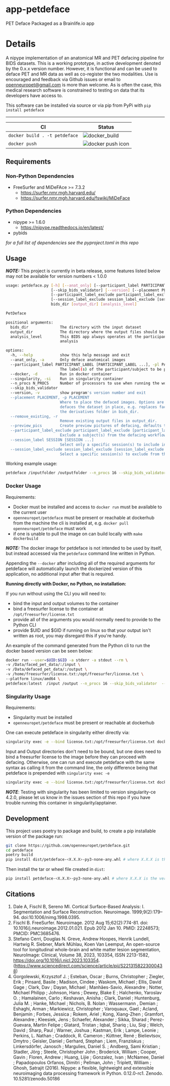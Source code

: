 # app-petdeface
PET Deface Packaged as a Brainlife.io app

# Details

A nipype implementation of an anatomical MR and PET defacing pipeline for BIDS datasets. This is a working prototype,
in active development denoted by the 0.x.x version number. However, it is functional and can be used to deface PET and
MR data as well as co-register the two modalities. Use is encouraged and feedback via Github issues or email to
openneuropet@gmail.com is more than welcome. As is often the case, this medical research software is constrained
to testing on data that its developers have access to.

This software can be installed via source or via pip from PyPi with `pip install petdeface`

---

| CI  | Status |   
|---------| ------ |
| `docker build . -t petdeface` | ![docker_build](https://codebuild.us-east-1.amazonaws.com/badges?uuid=eyJlbmNyeXB0ZWREYXRhIjoiYzdXV0tYSkQzTVNkcG04cHA2S055UXlKRlZTU1VONThUMVRoZVcwU3l1aHFhdVBlNDNaRGVCYzdWM1Q0WjYzQ1lRU2ZTSHpmSERPWFRkVXVyb3k3RTZBPSIsIml2UGFyYW1ldGVyU3BlYyI6IjRCZFFIQnNGT2lKcDA1VG4iLCJtYXRlcmlhbFNldFNlcmlhbCI6MX0%3D&branch=main) |
| `docker push` | ![docker push icon](https://codebuild.us-east-1.amazonaws.com/badges?uuid=eyJlbmNyeXB0ZWREYXRhIjoia0c1bEJYUGI2SXlWYi9JMm1tcGtiYWVTdVd3bmlnOUFaTjN4QjJITU5PTVpvQnN3TlowajhxNmhHY2RwQ2Z5SU93OExqc2xvMzFnTHFvajlqVk1MV2FzPSIsIml2UGFyYW1ldGVyU3BlYyI6Ikl6SzRyc1RabzBnSkplTjciLCJtYXRlcmlhbFNldFNlcmlhbCI6MX0%3D&branch=main) |

## Requirements

### Non-Python Dependencies

- FreeSurfer and MiDeFAce >= 7.3.2
  - https://surfer.nmr.mgh.harvard.edu/
  - https://surfer.nmr.mgh.harvard.edu/fswiki/MiDeFace

### Python Dependencies

- nipype >= 1.6.0
  - https://nipype.readthedocs.io/en/latest/
- pybids

*for a full list of dependencies see the pyproject.toml in this repo*

## Usage
**_NOTE:_** This project is currently in beta release, some features listed below may not be available for version numbers < 1.0.0

```bash
usage: petdeface.py [-h] [--anat_only] [--participant_label PARTICIPANT_LABEL [PARTICIPANT_LABEL ...]] [--docker] [--singularity] [--n_procs N_PROCS]
                    [--skip_bids_validator] [--version] [--placement PLACEMENT] [--remove_existing] [--preview_pics]
                    [--participant_label_exclude participant_label_exclude [participant_label_exclude ...]] [--session_label SESSION [SESSION ...]]
                    [--session_label_exclude session_label_exclude [session_label_exclude ...]]
                    bids_dir [output_dir] [analysis_level]

PetDeface

positional arguments:
  bids_dir              The directory with the input dataset
  output_dir            The directory where the output files should be stored, if not supplied will default to <bids_dir>/derivatives/petdeface
  analysis_level        This BIDS app always operates at the participant level, if this argument is changed it will be ignored and run as a participant level
                        analysis

options:
  -h, --help            show this help message and exit
  --anat_only, -a       Only deface anatomical images
  --participant_label PARTICIPANT_LABEL [PARTICIPANT_LABEL ...], -pl PARTICIPANT_LABEL [PARTICIPANT_LABEL ...]
                        The label(s) of the participant/subject to be processed. When specifying multiple subjects separate them with spaces.
  --docker, -d          Run in docker container
  --singularity, -si    Run in singularity container
  --n_procs N_PROCS     Number of processors to use when running the workflow
  --skip_bids_validator
  --version, -v         show program's version number and exit
  --placement PLACEMENT, -p PLACEMENT
                        Where to place the defaced images. Options are 'adjacent': next to the bids_dir (default) in a folder appended with _defaced'inplace':
                        defaces the dataset in place, e.g. replaces faced PET and T1w images w/ defaced at bids_dir'derivatives': does all of the defacing within
                        the derivatives folder in bids_dir.
  --remove_existing, -r
                        Remove existing output files in output_dir.
  --preview_pics        Create preview pictures of defacing, defaults to false for docker
  --participant_label_exclude participant_label_exclude [participant_label_exclude ...]
                        Exclude a subject(s) from the defacing workflow. e.g. --participant_label_exclude sub-01 sub-02
  --session_label SESSION [SESSION ...]
                        Select only a specific session(s) to include in the defacing workflow
  --session_label_exclude session_label_exclude [session_label_exclude ...]
                        Select a specific session(s) to exclude from the defacing workflow
```

Working example usage:

```bash
petdeface /inputfolder /outputfolder --n_procs 16 --skip_bids_validator --placement adjacent
```

### Docker Usage

Requirements:
- Docker must be installed and access to `docker run` must be available to the current user
- `openneuropet/petdeface` must be present or reachable at dockerhub from the machine the cli is installed at, e.g. `docker pull openneuropet/petdeface` must work
- if one is unable to pull the image on can build locally with `make dockerbuild`

**_NOTE:_** The docker image for petdeface is not intended to be used by itself, but instead accessed via the `petdeface` command line written in Python.

Appending the `--docker` after including all of the required arguments for petdeface will 
automatically launch the dockerized version of this application, no additional input after
that is required.

**Running directly with Docker, no Python, no installation:**

If you run without using the CLI you will need to:
- bind the input and output volumes to the container
- bind a freesurfer license to the container at `/opt/freesurfer/license.txt`
- provide all of the arguments you would normally need to provide to the Python CLI
- provide $UID and $GID if running on linux so that your output isn't written as root, you may disregard this if you're handy.

An example of the command generated from the Python cli to run the docker based version can
be seen below:

```bash
docker run --user=$UID:$GID -a stderr -a stdout --rm \
-v /Data/faced_pet_data/:/input \
-v /Data/defaced_pet_data/:/output \
-v /home/freesurfer/license.txt:/opt/freesurfer/license.txt \
--platform linux/amd64 \
petdeface:latest  /input /output --n_procs 16 --skip_bids_validator  --placement adjacent --user=$UID:$GID system_platform=Linux
```

### Singularity Usage

Requirements:
  - Singularity must be installed
  - `openneuropet/petdeface` must be present or reachable at dockerhub

One can execute petdeface in singularity either directly via:

```bash
singularity exec -e --bind license.txt:/opt/freesurfer/license.txt docker://openneuropet/petdeface:0.1.1 petdeface
```

Input and Output directories don't need to be bound, but one does need to bind a freesurfer license to the image before they can proceed with defacing.
Otherwise, one can run and execute petdeface with the same syntax as calling it from the command line, the only difference being that petdeface is prepended
with `singularity exec -e`

```bash
singularity exec -e --bind license.txt:/opt/freesurfer/license.txt docker://openneuropet/petdeface:0.1.1 petdeface /input /output --n_procs 10
```

**_NOTE_**: Testing with singularity has been limited to version singularity-ce 4.2.0, please let us know in the issues section of this repo if you have 
trouble running this container in singularity/apptainer.

## Development

This project uses poetry to package and build, to create a pip installable version of the package run:

```bash
git clone https://github.com/openneuropet/petdeface.git
cd petdeface
poetry build
pip install dist/petdeface-<X.X.X>-py3-none-any.whl # where X.X.X is the version number of the generated file
```

Then install the tar or wheel file created in `dist`:

```bash
pip install petdeface-<X.X.X>-py3-none-any.whl # where X.X.X is the version number of the generated file
```

## Citations

1. Dale A, Fischl B, Sereno MI. Cortical Surface-Based Analysis: I. Segmentation and Surface Reconstruction.
   Neuroimage. 1999;9(2):179–94. doi:10.1006/nimg.1998.0395.
2. Fischl B. FreeSurfer. Neuroimage. 2012 Aug 15;62(2):774-81. doi: 10.1016/j.neuroimage.2012.01.021.
   Epub 2012 Jan 10. PMID: 22248573; PMCID: PMC3685476.
3. Stefano Cerri, Douglas N. Greve, Andrew Hoopes, Henrik Lundell, Hartwig R. Siebner, Mark Mühlau, Koen Van Leemput,
   An open-source tool for longitudinal whole-brain and white matter lesion segmentation,
   NeuroImage: Clinical, Volume 38, 2023, 103354, ISSN 2213-1582, https://doi.org/10.1016/j.nicl.2023.103354.
   (https://www.sciencedirect.com/science/article/pii/S2213158223000438)
4. Gorgolewski, Krzysztof J. ; Esteban, Oscar ; Burns, Christopher ; Ziegler, Erik ; Pinsard, Basile ; Madison, Cindee ;
   Waskom, Michael ; Ellis, David Gage ; Clark, Dav ; Dayan, Michael ; Manhães-Savio, Alexandre ;
   Notter, Michael Philipp ; Johnson, Hans ; Dewey, Blake E ; Halchenko, Yaroslav O. ; Hamalainen, Carlo ;
   Keshavan, Anisha ; Clark, Daniel ; Huntenburg, Julia M. ; Hanke, Michael ; Nichols, B. Nolan ; Wassermann , Demian ;
   Eshaghi, Arman ; Markiewicz, Christopher ; Varoquaux, Gael ; Acland, Benjamin ; Forbes, Jessica ; Rokem, Ariel ;
   Kong, Xiang-Zhen ; Gramfort, Alexandre ; Kleesiek, Jens ; Schaefer, Alexander ; Sikka, Sharad ;
   Perez-Guevara, Martin Felipe ; Glatard, Tristan ; Iqbal, Shariq ; Liu, Siqi ; Welch, David ; Sharp, Paul ;
   Warner, Joshua ; Kastman, Erik ; Lampe, Leonie ; Perkins, L. Nathan ; Craddock, R. Cameron ; Küttner, René ;
   Bielievtsov, Dmytro ; Geisler, Daniel ; Gerhard, Stephan ; Liem, Franziskus ; Linkersdörfer, Janosch ;
   Margulies, Daniel S. ; Andberg, Sami Kristian ; Stadler, Jörg ; Steele, Christopher John ; Broderick, William ;
   Cooper, Gavin ; Floren, Andrew ; Huang, Lijie ; Gonzalez, Ivan ; McNamee, Daniel ; Papadopoulos Orfanos, Dimitri ;
   Pellman, John ; Triplett, William ; Ghosh, Satrajit (2016). Nipype: a flexible, lightweight and extensible
   neuroimaging data processing framework in Python. 0.12.0-rc1. Zenodo. 10.5281/zenodo.50186

